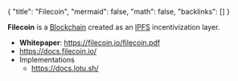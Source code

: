 {
	"title": "Filecoin",
	"mermaid": false,
	"math": false,
	"backlinks": []
}

**Filecoin** is a [Blockchain](/blockchain/) created as an [IPFS](/ipfs/) incentivization layer.

- **Whitepaper**: https://filecoin.io/filecoin.pdf
- https://docs.filecoin.io/
- Implementations
  - https://docs.lotu.sh/